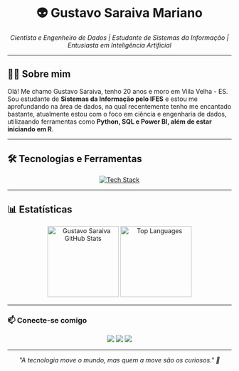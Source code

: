 <h1 align="center">👽 Gustavo Saraiva Mariano</h1>

<p align="center">
  <i>Cientista e Engenheiro de Dados | Estudante de Sistemas da Informação | Entusiasta em Inteligência Artificial</i>
</p>

---

## 👨‍💻 Sobre mim

Olá! Me chamo Gustavo Saraiva, tenho 20 anos e moro em Viila Velha - ES. Sou estudante de **Sistemas da Informação pelo IFES** e estou me aprofundando na área de dados, na qual recentemente tenho me encantado bastante, atualmente estou com o foco em ciência e engenharia de dados, utilizaando ferramentas como **Python, SQL e Power BI, além de estar iniciando em R**.

---

## 🛠️ Tecnologias e Ferramentas

<p align="center">
  <a href="https://skillicons.dev">
    <img src="https://skillicons.dev/icons?i=html,css,javascript,python,c,cs,java,postgresql,mysql,git,github,linux,windows" alt="Tech Stack"/>
  </a>
</p>

---

## 📊 Estatísticas

<p align="center">
  <img height="160em" src="https://github-readme-stats.vercel.app/api?username=saraivagustavo&show_icons=true&theme=radical" alt="Gustavo Saraiva GitHub Stats"/>
  <img height="160em" src="https://github-readme-stats.vercel.app/api/top-langs/?username=saraivagustavo&layout=compact&langs_count=7&theme=tokyonight" alt="Top Languages"/>
</p>

---

### 📫 Conecte-se comigo

<p align="center">
  <a href="https://www.instagram.com/saraivag10/"><img src="https://img.shields.io/badge/Instagram-E4405F?style=for-the-badge&logo=instagram&logoColor=white" /></a>
  <a href="https://github.com/saraivagustavo"><img src="https://img.shields.io/badge/GitHub-000000?style=for-the-badge&logo=github&logoColor=white" /></a>
  <a href="https://www.linkedin.com/in/gustavo-saraiva-mariano/"><img src="https://img.shields.io/badge/LinkedIn-0077B5?style=for-the-badge&logo=linkedin&logoColor=white" /></a>
</p>

---

<p align="center">
  <i>"A tecnologia move o mundo, mas quem a move são os curiosos." 🚀</i>
</p>
